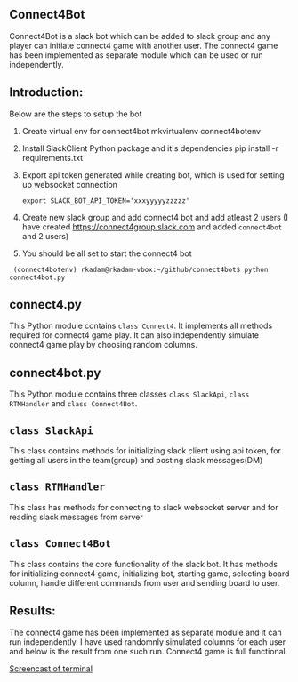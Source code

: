 Connect4Bot
-------------

Connect4Bot is a slack bot which can be added to slack group and any player can initiate connect4 game with another user. The connect4 game has been implemented as separate module which can be used or run independently.


Introduction:
--------------
Below are the steps to setup the bot 

1. Create virtual env for connect4bot
    mkvirtualenv connect4botenv
2. Install SlackClient Python package and it's dependencies
    pip install -r requirements.txt
3. Export api token generated while creating bot, which is used for setting up websocket connection

    ``` export SLACK_BOT_API_TOKEN='xxxyyyyyzzzzz' ```
    
4. Create new slack group and add connect4 bot and add atleast 2 users
(I have created https://connect4group.slack.com and added ```connect4bot``` and 2 users)    

5. You should be all set to start the connect4 bot 

``` (connect4botenv) rkadam@rkadam-vbox:~/github/connect4bot$ python connect4bot.py```

connect4.py
------------
This Python module contains `class Connect4`. It implements all methods required for connect4 game play.
It can also independently simulate connect4 game play by choosing random columns. 

connect4bot.py
---------------
This Python module contains three classes `class SlackApi`, `class RTMHandler` and `class Connect4Bot`.

`class SlackApi`
-----------------
This class contains methods for initializing slack client using api token, for getting all users in the team(group)
and posting slack messages(DM)

`class RTMHandler`
-------------------
This class has methods for connecting to slack websocket server and for reading slack messages from server 

`class Connect4Bot`
-------------------
This class contains the core functionality of the slack bot. It has methods for initializing connect4 game,
initializing bot, starting game, selecting board column, handle different commands from user and sending
board to user.


Results:
---------
The connect4 game has been implemented as separate module and it can run independently.
I have used randomnly simulated columns for each user and below is the result from one
such run. Connect4 game is full functional.

[Screencast of terminal](https://asciinema.org/a/4kg197m6r1t1m19ukq4ndjjtd)
